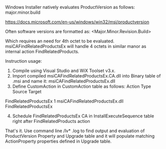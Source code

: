 Windows Installer natively evaluates ProductVersion as follows: major.minor.build

https://docs.microsoft.com/en-us/windows/win32/msi/productversion

Often software versions are formatted as: <Major.Minor.Revision.Build>

Which requires an need for 4th octet to be evaluated. msiCAFindRelatedProductsEx will handle 4 octets in similar manor as internal action FindRelatedProducts.

Instruction usage:

1. Compile using Visual Studio and WiX Toolset v3.x.
2. Import compiled msiCAFindRelatedProductsEx.CA.dll into Binary table of .msi and name it: msiCAFindRelatedProductsEx.dll
3. Define CustomAction in CustomAction table as follows:
Action Type Source Target

FindRelatedProductsEx 1 msiCAFindRelatedProductsEx.dll FindRelatedProductsEx

4. Schedule FindRelatedProductsEx CA in InstallExecuteSequence table right after FindRelatedProducts action

That's it. 
Use command line /lv* .log to find output and evaluation of ProductVersion Property and Upgrade table and it will populate matching ActionProperty properties defined in Upgrade table.
